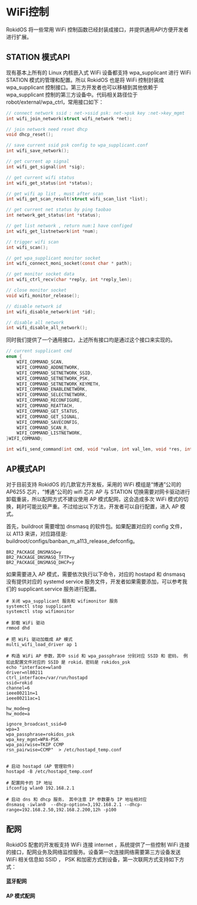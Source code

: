 # WiFi控制

RokidOS 将一些常用 WiFi 控制函数已经封装成接口，并提供通用API方便开发者进行扩展。

## STATION 模式API

现有基本上所有的 Linux 内核嵌入式 WiFi 设备都支持 wpa\_supplicant 进行 WiFi STATION 模式的管理和配置。所以 RokidOS 也是将 WiFi 控制封装成 wpa\_supplicant 控制接口。第三方开发者也可以移植到其他依赖于 wpa\_supplicant 控制的第三方设备中。代码相关路径位于 robot/external/wpa\_ctrl，常用接口如下：

```c
// connect network ssid : net->ssid psk: net->psk key :net->key_mgmt
int wifi_join_network(struct wifi_network *net);

// join network need reset dhcp
void dhcp_reset();

// save current ssid psk config to wpa_supplicant.conf
int wifi_save_network();

// get current ap signal
int wifi_get_signal(int *sig);

// get current wifi status
int wifi_get_status(int *status);

// get wifi ap list , must after scan 
int wifi_get_scan_result(struct wifi_scan_list *list);

// get current net status by ping taobao
int network_get_status(int *status);

// get list network , return num:1 have configed
int wifi_get_listnetwork(int *num);

// trigger wifi scan 
int wifi_scan();

// get wpa_supplicant monitor socket
int wifi_connect_moni_socket(const char * path);

// get monitor socket data
int wifi_ctrl_recv(char *reply, int *reply_len);

// close monitor socket
void wifi_monitor_release();

// disable network id 
int wifi_disable_network(int *id);

// disable all network
int wifi_disable_all_network();

```

同时我们提供了一个通用接口，上述所有接口均是通过这个接口来实现的。

```c
// current supplicant cmd
enum {
    WIFI_COMMAND_SCAN,
    WIFI_COMMAND_ADDNETWORK,
    WIFI_COMMAND_SETNETWORK_SSID,
    WIFI_COMMAND_SETNETWORK_PSK,
    WIFI_COMMAND_SETNETWORK_KEYMETH,
    WIFI_COMMAND_ENABLENETWORK,
    WIFI_COMMAND_SELECTNETWORK,
    WIFI_COMMAND_RECONFIGURE,
    WIFI_COMMAND_REATTACH,
    WIFI_COMMAND_GET_STATUS,
    WIFI_COMMAND_GET_SIGNAL,
    WIFI_COMMAND_SAVECONFIG,
    WIFI_COMMAND_SCAN_R,
    WIFI_COMMAND_LISTNETWORK,
}WIFI_COMMAND;

int wifi_send_command(int cmd, void *value, int val_len, void *res, int res_len);
```

## AP模式API

对于目前支持 RokidOS 的几款官方开发板，采用的 WiFi 模组是“博通”公司的 AP6255 芯片，“博通”公司的 wifi 芯片 AP 与 STATION 切换需要对网卡驱动进行卸载重装，所以配网方式不建议使用 AP 模式配网，这会造成多次 WiFi 模式的切换，耗时可能比较严重。不过给出以下方法，开发者可以自行配置，进入 AP 模式。

首先，buildroot 需要增加 dnsmasq 的软件包。如果配置对应的 config 文件， 以 A113 来讲，对应路径是: buildroot/configs/banban\_m\_a113\_release\_defconfig。

```shell
BR2_PACKAGE_DNSMASQ=y
BR2_PACKAGE_DNSMASQ_TFTP=y
BR2_PACKAGE_DNSMASQ_DHCP=y
```

如果需要进入 AP 模式，需要依次执行以下命令，对应的 hostapd 和 dnsmasq 没有提供对应的 systemd service 服务文件，开发者如果需要添加，可以参考我们的 supplicant.service 服务进行配置。

```shell
# 关闭 wpa_supplicant 服务和 wifimonitor 服务
systemctl stop supplicant
systemctl stop wifimonitor

# 卸载 WiFi 驱动
rmmod dhd

# 把 WiFi 驱动加载成 AP 模式
multi_wifi_load_driver ap 1

# 构造 WiFi AP 参数，其中 ssid 和 wpa_passphrase 分别对应 SSID 和 密码， 例如此配置文件对应的 SSID 是 rokid，密码是 rokidos_psk
echo "interface=wlan0
driver=nl80211
ctrl_interface=/var/run/hostapd
ssid=rokid
channel=6
ieee80211n=1
ieee80211ac=1

hw_mode=g
hw_mode=a

ignore_broadcast_ssid=0
wpa=3
wpa_passphrase=rokidos_psk
wpa_key_mgmt=WPA-PSK
wpa_pairwise=TKIP CCMP
rsn_pairwise=CCMP"  > /etc/hostapd_temp.conf


# 启动 hostapd (AP 管理软件)
hostapd -B /etc/hostapd_temp.conf

# 配置网卡的 IP 地址
ifconfig wlan0 192.168.2.1

# 启动 dns 和 dhcp 服务， 其中注意 IP 参数要与 IP 地址相对应
dnsmasq -iwlan0  --dhcp-option=3,192.168.2.1 --dhcp-range=192.168.2.50,192.168.2.200,12h -p100
```

## 配网

RokidOS 配套的开发板支持 WiFi 连接 internet ，系统提供了一些控制 WiFi 连接的接口，配网业务及网络监控服务。设备第一次连接网络需要第三方设备发送 WiFi 相关信息如 SSID ， PSK 和加密方式到设备，第一次联网方式支持如下方式：

#### 蓝牙配网

#### AP 模式配网



